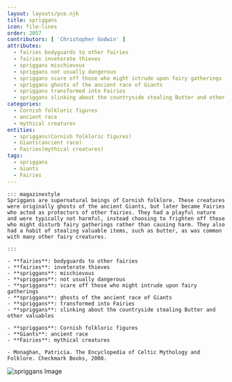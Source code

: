 ```yaml
---
layout: layouts/pce.njk
title: spriggans
icon: file-lines
order: 2057
contributors: [ 'Christopher Godwin' ]
attributes:
  - fairies bodyguards to other fairies
  - fairies inveterate thieves
  - spriggans mischievous
  - spriggans not usually dangerous
  - spriggans scare off those who might intrude upon fairy gatherings
  - spriggans ghosts of the ancient race of Giants
  - spriggans transformed into Fairies
  - spriggans slinking about the countryside stealing Butter and other valuables
categories:
  - Cornish folkloric figures
  - ancient race
  - mythical creatures
entities:
  - spriggans(Cornish folkloric figures)
  - Giants(ancient race)
  - Fairies(mythical creatures)
tags:
  - spriggans
  - Giants
  - Fairies
---
```

``` tab [group1:Info]
::: magazinestyle
Spriggans are supernatural beings of Cornish folklore. These creatures were originally ghosts of the ancient Giants, but later became Fairies who acted as protectors of other fairies. They had a playful nature and were typically not harmful, instead choosing to frighten off those who might disturb fairy gatherings rather than causing harm. They also had a habit of stealing valuable items, such as butter, as was common with many other fairy creatures.

:::
```
``` tab [group1:Attributes]
- **fairies**: bodyguards to other fairies
- **fairies**: inveterate thieves
- **spriggans**: mischievous
- **spriggans**: not usually dangerous
- **spriggans**: scare off those who might intrude upon fairy gatherings
- **spriggans**: ghosts of the ancient race of Giants
- **spriggans**: transformed into Fairies
- **spriggans**: slinking about the countryside stealing Butter and other valuables
```
``` tab [group1:Entities]
- **spriggans**: Cornish folkloric figures
- **Giants**: ancient race
- **Fairies**: mythical creatures
```
``` tab [group1:Sources]
- Monaghan, Patricia. The Encyclopedia of Celtic Mythology and Folklore. Checkmark Books, 2008.
```
![spriggans Image](https://upload.wikimedia.org/wikipedia/commons/thumb/4/40/Spriggan_sculpture_by_Marilyn_Collins%2C_Parkland_Walk%2C_Haringey.jpg/1200px-Spriggan_sculpture_by_Marilyn_Collins%2C_Parkland_Walk%2C_Haringey.jpg)
